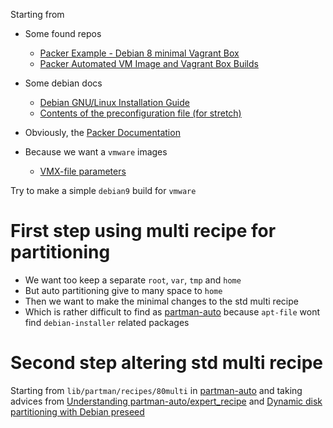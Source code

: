 Starting from

- Some found repos

	- [Packer Example - Debian 8 minimal Vagrant Box][]
	- [Packer Automated VM Image and Vagrant Box Builds][]

[Packer Example - Debian 8 minimal Vagrant Box]: https://github.com/geerlingguy/packer-debian-9 "github.com"
[Packer Automated VM Image and Vagrant Box Builds]: https://github.com/tylert/packer-build "github.com"

- Some debian docs

	- [Debian GNU/Linux Installation Guide][]
	- [Contents of the preconfiguration file (for stretch)][]

[Debian GNU/Linux Installation Guide]: https://www.debian.org/releases/stretch/amd64/ "www.debian.org"
[Contents of the preconfiguration file (for stretch)]:
	https://www.debian.org/releases/stable/amd64/apbs04.html.en "www.debian.org"

- Obviously, the [Packer Documentation][]

[Packer Documentation]: https://www.packer.io/docs/ "www.packer.io"

- Because we want a `vmware` images

	- [VMX-file parameters][]

[VMX-file parameters]: http://sanbarrow.com/vmx.html "sanbarrow.com"

Try to make a simple `debian9` build for `vmware`

# First step using multi recipe for partitioning

- We want too keep a separate `root`, `var`, `tmp` and `home`
- But auto partitioning give to many space to `home`
- Then we want to make the minimal changes to the std multi recipe
- Which is rather difficult to find as [partman-auto][] because
  `apt-file` wont find `debian-installer` related packages

[partman-auto]: https://packages.debian.org/stretch/amd64/partman-auto "packages.debian.org"

# Second step altering std multi recipe

Starting from `lib/partman/recipes/80multi` in [partman-auto][] and
taking advices from [Understanding partman-auto/expert_recipe][] and
[Dynamic disk partitioning with Debian preseed][]

[Understanding partman-auto/expert_recipe]:
	https://www.bishnet.net/tim/blog/2015/01/29/understanding-partman-autoexpert_recipe/ "www.bishnet.net"

[Dynamic disk partitioning with Debian preseed]: https://www.claudioborges.org/?p=733 "www.claudioborges.org"
